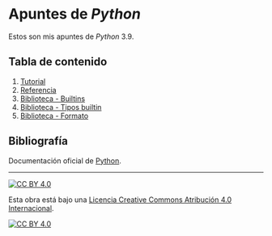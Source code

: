 # Apuntes de *Python*

Estos son mis apuntes de *Python* 3.9.

## Tabla de contenido

1. [Tutorial](capitulos/01-tutorial.md)
2. [Referencia](capitulos/02-referencia.md)
3. [Biblioteca - Builtins](capitulos/03-lib-builtins.md)
4. [Biblioteca - Tipos builtin](capitulos/04-lib-tipos-builtin.md)
5. [Biblioteca - Formato](capitulos/05-lib-formato.md)

## Bibliografía

Documentación oficial de [Python](https://python.org).

---

[![CC BY 4.0][cc-by-shield]][cc-by]

Esta obra está bajo una
[Licencia Creative Commons Atribución 4.0 Internacional][cc-by].

[![CC BY 4.0][cc-by-image]][cc-by]

[cc-by]: https://creativecommons.org/licenses/by/4.0/deed.es
[cc-by-image]: https://i.creativecommons.org/l/by/4.0/88x31.png
[cc-by-shield]: https://img.shields.io/badge/License-CC%20BY%204.0-lightgrey.svg

